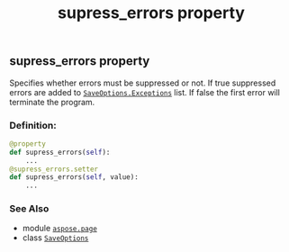 ﻿---
title: supress_errors property
second_title: Aspose.Page for Python via .NET API References
description: 
type: docs
weight: 60
url: /python-net/aspose.page/saveoptions/supress_errors/
is_root: false
---

## supress_errors property


Specifies whether errors must be suppressed or not.
If true suppressed errors are added to [`SaveOptions.Exceptions`](/page/python-net/aspose.page/saveoptions) list.
If false the first error will terminate the program.
### Definition:
```python
@property
def supress_errors(self):
    ...
@supress_errors.setter
def supress_errors(self, value):
    ...
```

### See Also
* module [`aspose.page`](../../)
* class [`SaveOptions`](/page/python-net/aspose.page/saveoptions)

